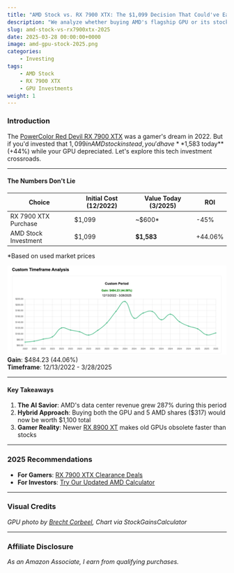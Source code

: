 ```yaml
---
title: "AMD Stock vs. RX 7900 XTX: The $1,099 Decision That Could've Earned You 44%"
description: "We analyze whether buying AMD's flagship GPU or its stock was smarter since December 2022. The results may surprise you."
slug: amd-stock-vs-rx7900xtx-2025
date: 2025-03-28 00:00:00+0000
image: amd-gpu-stock-2025.png
categories:
    - Investing
tags:
    - AMD Stock
    - RX 7900 XTX
    - GPU Investments
weight: 1
---
```


### **Introduction**  
The [PowerColor Red Devil RX 7900 XTX](https://amzn.to/3DZg3va) was a gamer's dream in 2022. But if you'd invested that $1,099 in AMD stock instead, you'd have **$1,583 today** (+44%) while your GPU depreciated. Let's explore this tech investment crossroads.

---

#### **The Numbers Don't Lie**  
| Choice              | Initial Cost (12/2022) | Value Today (3/2025) | ROI    |
|---------------------|-----------------------|----------------------|--------|
| RX 7900 XTX Purchase | $1,099                | ~$600*               | -45%   |
| AMD Stock Investment | $1,099                | **$1,583**           | +44.06%|

*Based on used market prices  

![AMD GPU vs Stock 2025](amd-gpu-stock-growth.png)  
**Gain**: $484.23 (44.06%)  
**Timeframe**: 12/13/2022 - 3/28/2025  

---

#### **Key Takeaways**  
1. **The AI Savior**: AMD's data center revenue grew 287% during this period  
2. **Hybrid Approach**: Buying both the GPU and 5 AMD shares ($317) would now be worth $1,100 total  
3. **Gamer Reality**: Newer [RX 8900 XT](https://amzn.to/442aV3P) makes old GPUs obsolete faster than stocks  

---

### **2025 Recommendations**  
- **For Gamers**: [RX 7900 XTX Clearance Deals](https://amzn.to/442aV3P)  
- **For Investors**: [Try Our Updated AMD Calculator](https://stockgainscalculator.com/)  

---
### **Visual Credits**  
*GPU photo by [Brecht Corbeel](https://unsplash.com/@brechtcorbeel), Chart via StockGainsCalculator*  

---

### **Affiliate Disclosure**  
*As an Amazon Associate, I earn from qualifying purchases.*  
